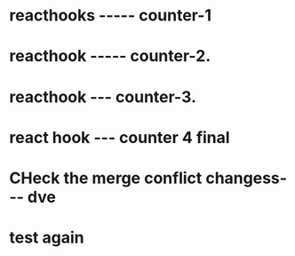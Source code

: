 # reacthooks ----- counter-1


# reacthook ----- counter-2.

# reacthook --- counter-3.

# react hook --- counter 4 final

# CHeck the merge conflict changess--- dve

# test again